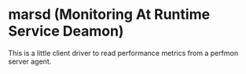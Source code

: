 # marsd (Monitoring At Runtime Service Deamon)

This is a little client driver to read performance metrics from a perfmon server agent.

